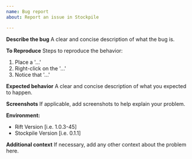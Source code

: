```yaml
---
name: Bug report
about: Report an issue in Stockpile

---
```


**Describe the bug**
A clear and concise description of what the bug is.

**To Reproduce**
Steps to reproduce the behavior:
1. Place a '...'
2. Right-click on the '...'
3. Notice that '...'

**Expected behavior**
A clear and concise description of what you expected to happen.

**Screenshots**
If applicable, add screenshots to help explain your problem.

**Environment:**
 - Rift Version [i.e. 1.0.3-45]
 - Stockpile Version [i.e. 0.1.1]

**Additional context**
If necessary, add any other context about the problem here.
